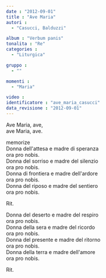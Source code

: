 ```yaml
---
date : "2012-09-01"
title : "Ave Maria"
autori : 
  - "Casucci, Balduzzi"

album : "Verbum panis"
tonalita : "Re"
categories : 
  - "Liturgica"

gruppo : 
  - ""

momenti : 
  - "Maria"

video : 
identificatore : "ave_maria_casucci"
data_revisione : "2012-09-01"
---
```

  
  
  
  
   
  
  
  
  
Ave Maria,  ave,   
ave Maria,  ave.   
  
  
memorize  
Donna dell'attesa e madre di speranza  
ora pro nobis.  
Donna del sorriso e madre del silenzio  
ora pro nobis.  
Donna di frontiera e madre dell'ardore  
ora pro nobis.  
Donna del riposo e madre del sentiero  
ora pro nobis.  
  
  
   
Rit.   
  
  
Donna del deserto e madre del respiro  
ora pro nobis.  
Donna della sera e madre del ricordo  
ora pro nobis.  
Donna del presente e madre del ritorno  
ora pro nobis.  
Donna della terra e madre dell'amore  
ora pro nobis.  
  
  
   
Rit.   
  
  
  
  
  
  
